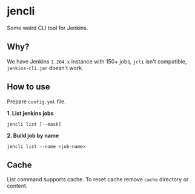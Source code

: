 # jencli

Some weird CLI tool for Jenkins.

## Why?

We have Jenkins `1.204.x` instance with 150+ jobs, `jcli` isn't compatible, `jenkins-cli.jar` doesn't work.

## How to use

Prepare `config.yml` file.

**1. List jenkins jobs**

```shell
jencli list [--mask]
```

**2. Build job by name**

```shell
jencli list --name <job-name>
```

## Cache

List command supports cache. To reset cache remove `cache` directory or content.